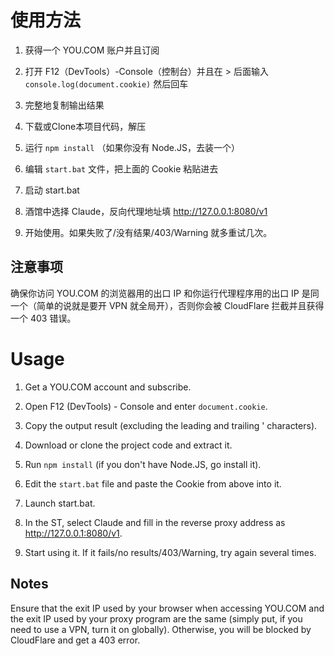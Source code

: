 # 使用方法

1. 获得一个 YOU.COM 账户并且订阅

2. 打开 F12（DevTools）-Console（控制台）并且在 > 后面输入 `console.log(document.cookie)` 然后回车

3. 完整地复制输出结果

4. 下载或Clone本项目代码，解压

5. 运行 `npm install` （如果你没有 Node.JS，去装一个）

6. 编辑 `start.bat` 文件，把上面的 Cookie 粘贴进去

7. 启动 start.bat

8. 酒馆中选择 Claude，反向代理地址填 http://127.0.0.1:8080/v1

9. 开始使用。如果失败了/没有结果/403/Warning 就多重试几次。

## 注意事项

确保你访问 YOU.COM 的浏览器用的出口 IP 和你运行代理程序用的出口 IP 是同一个（简单的说就是要开 VPN 就全局开），否则你会被 CloudFlare 拦截并且获得一个 403 错误。

# Usage

1. Get a YOU.COM account and subscribe.

2. Open F12 (DevTools) - Console and enter `document.cookie`.

3. Copy the output result (excluding the leading and trailing ' characters).

4. Download or clone the project code and extract it.

5. Run `npm install` (if you don't have Node.JS, go install it).

6. Edit the `start.bat` file and paste the Cookie from above into it.

7. Launch start.bat.

8. In the ST, select Claude and fill in the reverse proxy address as http://127.0.0.1:8080/v1.

9. Start using it. If it fails/no results/403/Warning, try again several times.

## Notes

Ensure that the exit IP used by your browser when accessing YOU.COM and the exit IP used by your proxy program are the same (simply put, if you need to use a VPN, turn it on globally). Otherwise, you will be blocked by CloudFlare and get a 403 error.